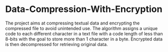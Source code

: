 # Data-Compression-With-Encryption
The project aims at compressing textual data and encrypting the compressed file to avoid unintended use. The algorithm assigns a unique code to each different character in a text file with a code length of less than 8-bits with the goal to store more than 1 character in a byte. Encrypted data is then decompressed for retrieving original data.
